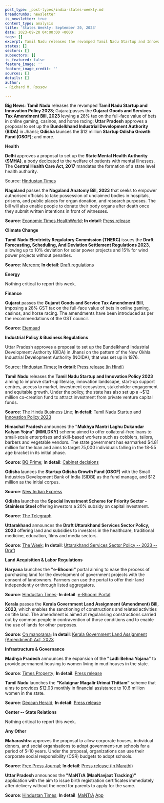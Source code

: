 ```yaml
---
post_type: _post-types/india-states-weekly.md
breadcrumbs: newsletter
is_newsletter: true
content_type: analysis
title: 'States Weekly: September 20, 2023'
date: 2023-09-20 04:00:00 +0000
tags: []
excerpt: Tamil Nadu releases the revamped Tamil Nadu Startup and Innovation Policy 2023; Gujaratpasses the Gujarat Goods and Services Tax Amendment Bill, 2023 levying a 28% tax on the full-face value of bets in online gaming, casinos, and horse racing; Uttar Pradesh approves a proposal to set up the Bundelkhand Industrial Development Authority (BIDA) in Jhansi; Odisha launces the $12 million Startup Odisha Growth Fund (OSGF); and more.
states: []
sectors: []
subsectors: []
is_featured: false
feature_image: ''
feature_image_credit: ''
sources: []
details: []
author:
- Richard M. Rossow

---
```

**Big News**: **Tamil Nadu** releases the revamped **Tamil Nadu Startup and Innovation Policy 2023**; Gujaratpasses the **Gujarat Goods and Services Tax Amendment Bill, 2023** levying a 28% tax on the full-face value of bets in online gaming, casinos, and horse racing; **Uttar Pradesh** approves a proposal to set up the **Bundelkhand Industrial Development Authority (BIDA)** in Jhansi; **Odisha** launces the $12 million **Startup Odisha Growth Fund (OSGF)**; and more.

**Health**

**Delhi** approves a proposal to set up the **State Mental Health Authority (SMHA)**, a body dedicated to the welfare of patients with mental illnesses. The **Central Health Care Act, 2017** mandates the formation of a state level health authority.

Source: [Hindustan Times](https://www.hindustantimes.com/cities/delhi-news/delhi-lg-nod-to-form-state-mental-health-body-101694457567288.html)

**Nagaland** passes the **Nagaland Anatomy Bill, 2023** that seeks to empower authorised officials to take possession of unclaimed bodies in hospitals, prisons, and public places for organ donation, and research purposes. The bill will also enable people to donate their body organs after death once they submit written intentions in front of witnesses. 

**Source**: [Economic Times HealthWorld](https://health.economictimes.indiatimes.com/news/policy/nagaland-assembly-passes-bill-for-supplying-corpses-to-hospitals-organ-donation/103681010); **In detail**: [Press release](https://ipr.nagaland.gov.in/nla-discusses-matters-urgent-public-importance)

**Climate Change**      

**Tamil Nadu Electricity Regulatory Commission (TNERC)** issues the **Draft Forecasting, Scheduling, And Deviation Settlement Regulations 2023**, allowing up to 10% deviation for solar power projects and 15% for wind power projects without penalties. 

**Source**: [Mercom](https://www.mercomindia.com/tamil-nadu-deviation-settlement-mechanism-solar-wind); **In detail**: [Draft regulations](http://www.tnerc.gov.in/PressRelease/files/PR-110920231535Eng.pdf)

**Energy**

Nothing critical to report this week.

**Finance**

**Gujarat** passes the **Gujarat Goods and Service Tax Amendment Bill**, imposing a 28% GST tax on the full-face value of bets in online gaming, casinos, and horse racing. The amendments have been introduced as per the recommendations of the GST council. 

**Source**: [Etemaad](https://www.en.etemaaddaily.com/world/national/gujarat-assembly-unanimously-passes-state-gst-amendment-bill:138487)

**Industrial Policy & Business Regulations**

Uttar Pradesh approves a proposal to set up the Bundelkhand Industrial Development Authority (BIDA) in Jhansi on the pattern of the New Okhla Industrial Development Authority (NOIDA), that was set up in 1976. 

Source: [Hindustan Times](https://www.hindustantimes.com/cities/lucknow-news/up-cabinet-okays-noida-like-industrial-township-in-bkhand-101694545318610.html); **In detail**: [Press release (in Hindi)](https://acrobat.adobe.com/id/urn:aaid:sc:VA6C2:fab840f0-fc9d-4e6e-9fb5-7d6feef7c987)

**Tamil Nadu** releases the **Tamil Nadu Startup and Innovation Policy 2023** aiming to improve start-up literacy, innovation landscape, start-up support centres, access to market, investment ecosystem, stakeholder engagement and equitable growth. Under the policy, the state has also set up a ~$12 million co-creation fund to attract investment from private venture capital funds. 

**Source**: [The Hindu Business Line](https://www.thehindubusinessline.com/news/tn-launches-revamped-startup-innovation-policy/article67325925.ece); **In detail**: [Tamil Nadu Startup and Innovation Policy 2023](https://startuptn.in/wp-content/uploads/2022/11/STARTUP-TN-Policy.pdf)

**Himachal Pradesh** announces the **"Mukhya Mantri Laghu Dukandar Kalyan Yojna" (MMLDKY)** scheme aimed to offer collateral-free loans to small-scale enterprises and skill-based workers such as cobblers, tailors, barbers and vegetable vendors. The state government has earmarked $4.81 million for the loan and aims to target 75,000 individuals falling in the 18-55 age bracket in its initial phase. 

**Source**: [BQ Prime](https://www.bqprime.com/business/hp-loan-scheme-cm); **In detail**: [Cabinet decisions](http://himachalpr.gov.in/OneNews.aspx?Language=1&ID=30546)

**Odisha** launces the **Startup Odisha Growth Fund (OSGF)** with the Small Industries Development Bank of India (SIDBI) as the fund manage, and $12 million as the initial corpus. 

**Source**: [New Indian Express](https://www.newindianexpress.com/states/odisha/2023/sep/17/odisha-government-launches-rs-100-crore-startup-growth-fund-2615698.html)

**Odisha** launches the **Special Investment Scheme for Priority Sector - Stainless Steel** offering investors a 20% subsidy on capital investment. 

**Source**: [The Telegraph](https://www.telegraphindia.com/business/odisha-unveils-20-per-cent-capital-investment-subsidy-scheme-for-stainless-steel-sector/cid/1966239)

**Uttarakhand** announces the **Draft Uttarakhand Services Sector Policy, 2023** offering land and subsidies to investors in the healthcare, traditional medicine, education, films and media sectors. 

**Source**: [The Week](https://www.theweek.in/wire-updates/business/2023/09/12/nrg8-ukd-cabinet.html); **In detail**: [Uttarakhand Services Sector Policy -- 2023 -- Draft](http://ukpublicconsultation.in/consultation/view/id/42In)

**Land Acquisition & Labor Regulations**

**Haryana** launches the **"e-Bhoomi"** portal aiming to ease the process of purchasing land for the development of government projects with the consent of landowners. Farmers can use the portal to offer their land independently or through listed aggregators. 

**Source**: [Hindustan Times](https://www.hindustantimes.com/cities/chandigarh-news/haryana-cm-khattar-launches-new-e-bhoomi-portal-101694632968845.html); **In detail**: [e-Bhoomi Portal](https://acrobat.adobe.com/id/urn:aaid:sc:VA6C2:23570914-4be3-4d76-b318-70b8031ee030)

**Kerala** passes the **Kerala Government Land Assignment (Amendment) Bill, 2023**, which enables the sanctioning of constructions and related activities on title land. The amendment is aimed at regularising constructions carried out by common people in contravention of those conditions and to enable the use of lands for other purposes. 

**Source**: [On manorama](https://www.onmanorama.com/news/kerala/2023/09/15/govt-land-assignment-bill-amendment-passed-kerala-assembly.html); **In detail**: [Kerala Government Land Assignment (Amendment) Act, 2023](http://www.niyamasabha.org/codes/15kla/bills/Kerala%20Land%20Assignment%20Bill,%202023%20English.pdf)

**Infrastructure & Governance**

**Madhya Pradesh** announces the expansion of the **"Ladli Behna Yojana"** to provide permanent housing to women living in mud houses in the state. 

**Source**: [Times Property](https://timesproperty.com/news/post/mp-govt-expands-ladli-behna-awas-yojana-to-provide-pucca-houses-for-women-blid5591); **In detail**: [Press release](https://www.mpinfo.org/Home/TodaysNews#CM%20Shri%20Chouhan%20launches%20Mukhyamantri%20Ladli%20Bahna%20Awas%20Yojana-20230917N126)

**Tamil Nadu** launches the **"Kalaignar Magalir Urimai Thittam"** scheme that aims to provides $12.03 monthly in financial assistance to 10.6 million women in the state. 

**Source**: [Deccan Herald](https://www.deccanherald.com/india/tamil-nadu/tamil-nadu-govt-launches-1000-monthly-assistance-scheme-for-women-all-you-need-to-know-2688395); **In detail**: [Press release](https://cms.tn.gov.in/sites/default/files/press_release/pr150923_1887_0.pdf)

**Center -- State Relations**

Nothing critical to report this week.

**Any Other**

**Maharashtra** approves the proposal to allow corporate houses, individual donors, and social organisations to adopt government-run schools for a period of 5-10 years. Under the proposal, organizations can use their corporate social responsibility (CSR) budgets to adopt schools. 

**Source**: [Free Press Journal](https://www.freepressjournal.in/mumbai/maharashtra-cabinet-approves-initiative-allowing-corporate-individual-donors-to-adopt-government-schools); **In detail**: [Press release (in Marathi)](https://acrobat.adobe.com/id/urn%3Aaaid%3Asc%3AVA6C2%3A9d4e681b-af17-42d6-9773-67246b8e197a/?locale=en-US&filetype=application%2Fpdf)

**Uttar Pradesh** announces the **"****MaNTrA (MaaNavjaat Tracking)****"** application with the aim to issue birth registration certificates immediately after delivery without the need for parents to apply for the same. 

**Source**: [Hindustan Times](https://www.hindustantimes.com/cities/others/up-first-to-implement-suo-motu-birth-registration-in-govt-health-facilities-101694968733796.html); **In detail**: [MaNTrA](https://cms.tn.gov.in/sites/default/files/press_release/pr150923_1887_0.pdf)  [App](https://mantra.upnrhm.gov.in/admin/login)
